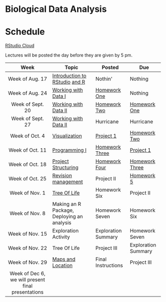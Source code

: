# Biological Data Analysis

# Schedule

[RStudio Cloud](https://rstudio.cloud/spaces/156175/join?access_code=s3I0mTo9w%2FCivFh5Gh48yRSSm2Q4qNhyYU0B0uBt)

Lectures will be posted the day before they are given by 5 pm.


| Week | Topic | Posted | Due |
|:----:|-------|--------|-----|
| Week of Aug. 17 | [Introduction to RStudio](https://biologicaldataanalysis2019.github.io/2021/articles/00_Syllabus_and_Expectations.html) [and R](https://biologicaldataanalysis2019.github.io/2021/articles/01_Getting_Started_with_R.html)| Nothin' | Nothing |
| Week of Aug. 24 |  [Working with Data I](https://biologicaldataanalysis2019.github.io/2021/articles/02_Starting_with_Data.html) | [Homework One](https://biologicaldataanalysis2019.github.io/2021/articles/HomeworkOne.html) | Nothing | 
| Week of Sept. 20 | [Working with Data II](https://biologicaldataanalysis2019.github.io/2021/articles/03_Manipulating_Data.html) | [Homework Two](https://biologicaldataanalysis2019.github.io/2021/articles/HomeworkTwo.html) |  [Homework One](https://biologicaldataanalysis2019.github.io/2021/articles/HomeworkOne.html) | 
| Week of Sept. 27 | [Working with Data II](https://biologicaldataanalysis2019.github.io/2021/articles/03_Manipulating_Data.html) | Hurricane  | Hurricane |
| Week of Oct. 4 | [Visualization](https://biologicaldataanalysis2019.github.io/2021/articles/04-plotting.html) | [Project 1](https://biologicaldataanalysis2019.github.io/2021/articles/ProjectOne.html) |[Homework Two](https://biologicaldataanalysis2019.github.io/2021/articles/HomeworkTwo.html)    |
| Week of Oct. 11 | [Programming I](https://biologicaldataanalysis2019.github.io/2021/articles/06_Exploration_Setup.html) | [Homework Three](https://biologicaldataanalysis2019.github.io/2021/articles/HomeworkThree.html) |  [Project 1](https://biologicaldataanalysis2019.github.io/2021/articles/ProjectOne.html) |
| Week of Oct. 18 | [Project Structuring](https://biologicaldataanalysis2019.github.io/2021/articles/06_Exploration_Setup.html) | [Homework Four](https://biologicaldataanalysis2019.github.io/2021/articles/HomeworkFive.html) | [Homework Three](https://biologicaldataanalysis2019.github.io/2021/articles/HomeworkThree.html) | 
| Week of Oct. 25 |  [Revision management](https://biologicaldataanalysis2019.github.io/2021/articles/07_Exploration_Hands_On.html) | Project II | [Homework 5](https://biologicaldataanalysis2019.github.io/2021/articles/HomeworkFive.html)  | 
| Week of Nov. 1 | [Tree Of Life](https://biologicaldataanalysis2019.github.io/2021/articles/08_Tree_of_life.html) | Homework Six | Project II | 
| Week of Nov. 8 | Making an R Package, Deploying an analysis | Homework Seven | Homework Six |
| Week of Nov. 15 | Exploration Activity | Exploration Summary | Homework Seven |
| Week of Nov. 22  | Tree Of Life | Project III | Exploration Summary |  
| Week of Nov. 29  | [Maps and Location](https://biologicaldataanalysis2019.github.io/2021/articles/09_GBIF_and_Location.html) | Final Instructions | Project III | 
| Week of Dec 6, we will present final presentations | | | 


